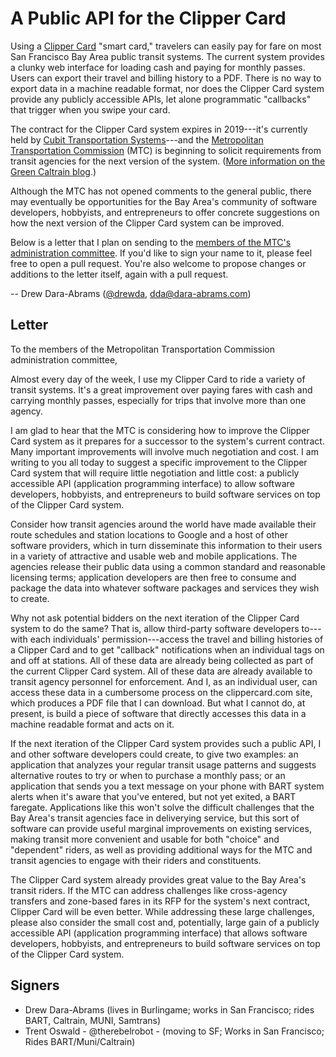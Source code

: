 A Public API for the Clipper Card
=================================
Using a [Clipper Card](https://www.clippercard.com) "smart card," travelers can easily pay for fare on most San Francisco Bay Area public transit systems. The current system provides a clunky web interface for loading cash and paying for monthly passes. Users can export their travel and billing history to a PDF. There is no way to export data in a machine readable format, nor does the Clipper Card system provide any publicly accessible APIs, let alone programmatic "callbacks" that trigger when you swipe your card.

The contract for the Clipper Card system expires in 2019---it's currently held by [Cubit Transportation Systems](http://cts.cubic.com/)---and the [Metropolitan Transportation Commission](http://www.mtc.ca.gov/) (MTC) is beginning to solicit requirements from transit agencies for the next version of the system. ([More information on the Green Caltrain blog](http://www.greencaltrain.com/2014/04/caltrain-cac-tomorrow-mtc-starting-to-take-feedback-on-clipper-2-0/).)

Although the MTC has not opened comments to the general public, there may eventually be opportunities for the Bay Area's community of software developers, hobbyists, and entrepreneurs to offer concrete suggestions on how the next version of the Clipper Card system can be improved.

Below is a letter that I plan on sending to the [members of the MTC's administration committee](http://www.mtc.ca.gov/about_mtc/standing_committees.htm). If you'd like to sign your name to it, please feel free to open a pull request. You're also welcome to propose changes or additions to the letter itself, again with a pull request. 

-- Drew Dara-Abrams ([@drewda](twitter.com/drewda), [dda@dara-abrams.com](mailto:dda@dara-abrams.com))

Letter
------

To the members of the Metropolitan Transportation Commission administration committee,

Almost every day of the week, I use my Clipper Card to ride a variety of transit systems. It's a great improvement over paying fares with cash and carrying monthly passes, especially for trips that involve more than one agency.

I am glad to hear that the MTC is considering how to improve the Clipper Card system as it prepares for a successor to the system's current contract. Many important improvements will involve much negotiation and cost. I am writing to you all today to suggest a specific improvement to the Clipper Card system that will require little negotiation and little cost: a publicly accessible API (application programming interface) to allow software developers, hobbyists, and entrepreneurs to build software services on top of the Clipper Card system.

Consider how transit agencies around the world have made available their route schedules and station locations to Google and a host of other software providers, which in turn disseminate this information to their users in a variety of attractive and usable web and mobile applications. The agencies release their public data using a common standard and reasonable licensing terms; application developers are then free to consume and package the data into whatever software packages and services they wish to create.

Why not ask potential bidders on the next iteration of the Clipper Card system to do the same? That is,  allow third-party software developers to---with each individuals' permission---access the travel and billing histories of a Clipper Card and to get "callback" notifications when an individual tags on and off at stations. All of these data are already being collected as part of the current Clipper Card system. All of these data are already available to transit agency personnel for enforcement. And I, as an individual user, can access these data in a cumbersome process on the clippercard.com site, which produces a PDF file that I can download. But what I cannot do, at present, is build a piece of software that directly accesses this data in a machine readable format and acts on it.

If the next iteration of the Clipper Card system provides such a public API, I and other software developers could create, to give two examples: an application that analyzes your regular transit usage patterns and suggests alternative routes to try or when to purchase a monthly pass; or an application that sends you a text message on your phone with BART system alerts when it's aware that you've entered, but not yet exited, a BART faregate. Applications like this won't solve the difficult challenges that the Bay Area's transit agencies face in deliverying service, but this sort of software can provide useful marginal improvements on existing services, making transit more convenient and usable for both "choice" and "dependent" riders, as well as providing additional ways for the MTC and transit agencies to engage with their riders and constituents.

The Clipper Card system already provides great value to the Bay Area's transit riders. If the MTC can address challenges like cross-agency transfers and zone-based fares in its RFP for the system's next contract, Clipper Card will be even better. While addressing these large challenges, please also consider the small cost and, potentially, large gain of a publicly accessible API (application programming interface) that allows software developers, hobbyists, and entrepreneurs to build software services on top of the Clipper Card system.



Signers
-------

* Drew Dara-Abrams (lives in Burlingame; works in San Francisco; rides BART, Caltrain, MUNI, Samtrans)
* Trent Oswald - @therebelrobot - (moving to SF; Works in San Francisco; Rides BART/Muni/Caltrain)
